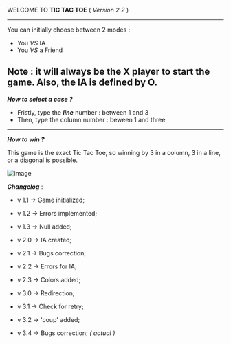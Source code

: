 WELCOME TO **TIC TAC TOE** ( *Version 2.2* )

----

You can initially choose between 2 modes : 
- You *VS* IA
- You *VS* a Friend

**Note** : it will always be the X player to start the game. Also, the IA is defined by O.
----

***How to select a case ?***
- Fristly, type the ***line*** number : between 1 and 3
- Then, type the column number : beween 1 and three

----

***How to win ?***

This game is the exact Tic Tac Toe, so winning by 3 in a column, 3 in a line, or a diagonal is possible.

![image](https://user-images.githubusercontent.com/81762192/143005413-faa5fc71-f041-440c-80a2-ac0fd72079c9.png)


***Changelog*** :

- v 1.1 -> Game initialized;
- v 1.2 -> Errors implemented;
- v 1.3 -> Null added;

- v 2.0 -> IA created;
- v 2.1 -> Bugs correction;
- v 2.2 -> Errors for IA;
- v 2.3 -> Colors added;

- v 3.0 -> Redirection;
- v 3.1 -> Check for retry;
- v 3.2 -> 'coup' added;
- v 3.4 -> Bugs correction; *( actual )* 

